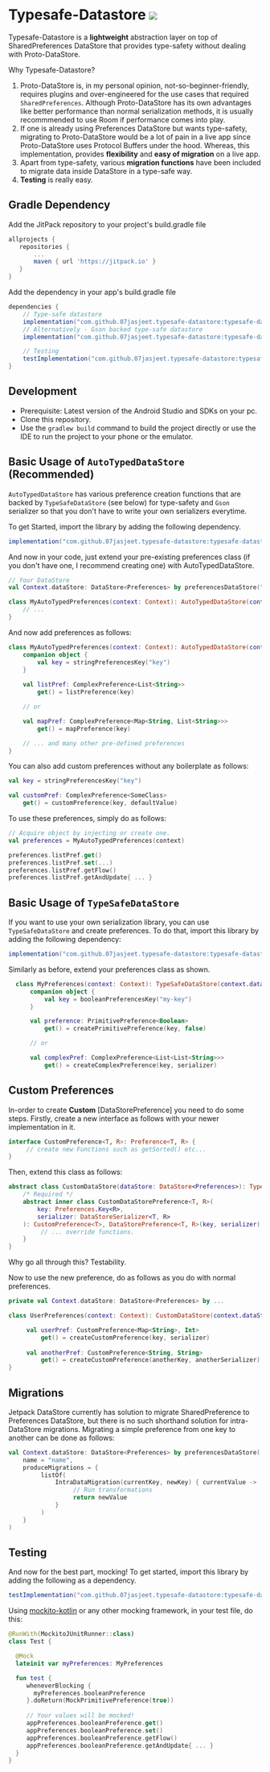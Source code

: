 # Typesafe-Datastore      [![](https://jitpack.io/v/07jasjeet/typesafe-datastore.svg)](https://jitpack.io/#07jasjeet/typesafe-datastore)
  Typesafe-Datastore is a **lightweight** abstraction layer on top of SharedPreferences DataStore that provides type-safety without dealing with Proto-DataStore. 
  
  Why Typesafe-Datastore?
  1. Proto-DataStore is, in my personal opinion, not-so-beginner-friendly, requires plugins and over-engineered for the use cases that required `SharedPreferences`. Although Proto-DataStore has its own advantages like better performance than normal serialization methods, it is usually recommmended to use Room if performance comes into play.
  2. If one is already using Preferences DataStore but wants type-safety, migrating to Proto-DataStore would be a lot of pain in a live app since Proto-DataStore uses Protocol Buffers under the hood. Whereas, this implementation, provides **flexibility** and **easy of migration** on a live app.
  3. Apart from type-safety, various **migration functions** have been included to migrate data inside DataStore in a type-safe way.
  4. **Testing** is really easy.



## Gradle Dependency
 Add the JitPack repository to your project's build.gradle file
 ```gradle
 allprojects {
    repositories {
        ...
        maven { url 'https://jitpack.io' }
    }
 }
 ```
Add the dependency in your app's build.gradle file
```gradle
dependencies {
    // Type-safe datastore
    implementation("com.github.07jasjeet.typesafe-datastore:typesafe-datastore:1.0.1")
    // Alternatively - Gson backed type-safe datastore
    implementation("com.github.07jasjeet.typesafe-datastore:typesafe-datastore-gson:1.0.1")   

    // Testing
    testImplementation("com.github.07jasjeet.typesafe-datastore:typesafe-datastore-test:1.0.1")
}
```


## Development

- Prerequisite: Latest version of the Android Studio and SDKs on your pc.
- Clone this repository.
- Use the `gradlew build` command to build the project directly or use the IDE to run the project to your phone or the emulator.



## Basic Usage of `AutoTypedDataStore` (Recommended)
`AutoTypedDataStore` has various preference creation functions that are backed by `TypeSafeDataStore` (see below) for type-safety and `Gson` serializer so that you don't have to write your own
serializers everytime.

To get Started, import the library by adding the following dependency.
```gradle
implementation("com.github.07jasjeet.typesafe-datastore:typesafe-datastore-gson:$version")
```
And now in your code, just extend your pre-existing preferences class (if you don't have one, I recommend creating one) with AutoTypedDataStore.
```kotlin
// Your DataStore
val Context.dataStore: DataStore<Preferences> by preferencesDataStore("prefs")

class MyAutoTypedPreferences(context: Context): AutoTypedDataStore(context.dataStore) {
    // ...
}
```
And now add preferences as follows:
```kotlin
class MyAutoTypedPreferences(context: Context): AutoTypedDataStore(context.dataStore) {
    companion object {
        val key = stringPreferencesKey("key")
    }
    
    val listPref: ComplexPreference<List<String>>
        get() = listPreference(key)

    // or

    val mapPref: ComplexPreference<Map<String, List<String>>>
        get() = mapPreference(key)

    // ... and many other pre-defined preferences
}
```
You can also add custom preferences without any boilerplate as follows:
```kotlin
val key = stringPreferencesKey("key")

val customPref: ComplexPreference<SomeClass>
    get() = customPreference(key, defaultValue)
```

To use these preferences, simply do as follows:
```kotlin
// Acquire object by injecting or create one.
val preferences = MyAutoTypedPreferences(context)

preferences.listPref.get()
preferences.listPref.set(...)
preferences.listPref.getFlow()
preferences.listPref.getAndUpdate{ ... }
```



## Basic Usage of `TypeSafeDataStore` 

If you want to use your own serialization library, you can use `TypeSafeDataStore` and create preferences. To do that, import
this library by adding the following dependency:
```gradle
implementation("com.github.07jasjeet.typesafe-datastore:typesafe-datastore:$version")
```
Similarly as before, extend your preferences class as shown.
```kotlin
  class MyPreferences(context: Context): TypeSafeDataStore(context.dataStore)
      companion object {
          val key = booleanPreferencesKey("my-key")
      }

      val preference: PrimitivePreference<Boolean>
          get() = createPrimitivePreference(key, false)

      // or

      val complexPref: ComplexPreference<List<List<String>>>
          get() = createComplexPreference(key, serializer)
  ```


 
## Custom Preferences
 
  In-order to create **Custom** [DataStorePreference] you need to do some steps.
  Firstly, create a new interface as follows with your newer implementation in it.
  ```kotlin
  interface CustomPreference<T, R>: Preference<T, R> {
       // create new Functions such as getSorted() etc...
  }
  ```
  Then, extend this class as follows:
  ```kotlin
  abstract class CustomDataStore(dataStore: DataStore<Preferences>): TypeSafeDataStore(dataStore) {
      /* Required */
      abstract inner class CustomDataStorePreference<T, R>(
          key: Preferences.Key<R>,
          serializer: DataStoreSerializer<T, R>
      ): CustomPreference<T>, DataStorePreference<T, R>(key, serializer) {
           // ... override functions.
      }
  }
  ```
  Why go all through this? Testability.
  
  Now to use the new preference, do as follows as you do with normal preferences.
  ```kotlin
  private val Context.dataStore: DataStore<Preferences> by ...
  
  class UserPreferences(context: Context): CustomDataStore(context.dataStore) {
  
       val userPref: CustomPreference<Map<String>, Int>
           get() = createCustomPreference(key, serializer)
       
       val anotherPref: CustomPreference<String, String>
           get() = createCustomPreference(anotherKey, anotherSerializer)
  }
  ```



## Migrations

Jetpack DataStore currently has solution to migrate SharedPreference to Preferences DataStore, but there is no such shorthand solution for intra-DataStore migrations.
Migrating a simple preference from one key to another can be done as follows:
```kotlin
val Context.dataStore: DataStore<Preferences> by preferencesDataStore(
    name = "name",
    produceMigrations = {
         listOf(
             IntraDataMigration(currentKey, newKey) { currentValue ->
                  // Run transformations
                  return newValue
             }
         )
    }
)
```



## Testing

 And now for the best part, mocking! To get started, import this library by adding the following as a dependency.
 ```gradle
 testImplementation("com.github.07jasjeet.typesafe-datastore:typesafe-datastore-test:$version")
 ```
 
 Using [mockito-kotlin](https://github.com/mockito/mockito-kotlin) or any other mocking framework, in your test file, do this:
 ```kotlin
 @RunWith(MockitoJUnitRunner::class)
 class Test {

   @Mock
   lateinit var myPreferences: MyPreferences
 
   fun test {
      wheneverBlocking { 
        myPreferences.booleanPreference 
      }.doReturn(MockPrimitivePreference(true))
   
      // Your values will be mocked!
      appPreferences.booleanPreference.get()
      appPreferences.booleanPreference.set()
      appPreferences.booleanPreference.getFlow()
      appPreferences.booleanPreference.getAndUpdate{ ... }
   }
 }
 ```
